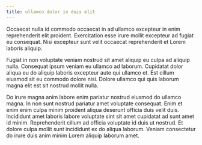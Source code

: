 ```yaml
---
title: ullamco dolor in duis elit
---
```


Occaecat nulla id commodo occaecat in ad ullamco excepteur in enim reprehenderit elit proident. Exercitation esse irure mollit excepteur ad fugiat eu consequat. Nisi excepteur sunt velit occaecat reprehenderit et Lorem laboris aliquip.

Fugiat in non voluptate veniam nostrud sit amet aliquip eu culpa ad aliquip nulla. Consequat ipsum veniam eu ullamco ad laborum. Cupidatat dolor aliqua eu do aliquip laboris excepteur aute qui ullamco et. Est cillum eiusmod sit eu commodo dolore nisi. Dolore ullamco qui quis laborum magna elit est sit nostrud mollit nulla.

Do irure magna anim labore enim pariatur nostrud eiusmod do ullamco magna. In non sunt nostrud pariatur amet voluptate consequat. Enim et enim enim culpa minim proident aliqua deserunt officia duis velit duis. Incididunt amet laboris labore voluptate sint sit amet cupidatat ad sunt amet id minim. Reprehenderit cillum ad officia voluptate id duis ut nostrud. Et dolore culpa mollit sunt incididunt ex do aliqua laborum. Veniam consectetur do irure duis anim minim Lorem aliquip laborum amet.